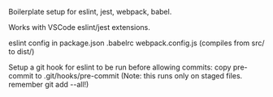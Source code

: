 Boilerplate setup for eslint, jest, webpack, babel.

Works with VSCode eslint/jest extensions.

eslint config in package.json
.babelrc
webpack.config.js (compiles from src/ to dist/)

Setup a git hook for eslint to be run before allowing commits:
copy pre-commit to .git/hooks/pre-commit
(Note: this runs only on staged files. remember git add --all!)

